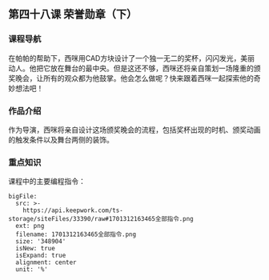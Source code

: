 ## 第四十八课 荣誉勋章（下）
### 课程导航
在帕帕的帮助下，西咪用CAD方块设计了一个独一无二的奖杯，闪闪发光，美丽动人。他把它放在舞台的最中央。但是这还不够，西咪还将亲自策划一场隆重的颁奖晚会，让所有的观众都为他鼓掌。他会怎么做呢？快来跟着西咪一起探索他的奇妙想法吧！


### 作品介绍

作为导演，西咪将亲自设计这场颁奖晚会的流程，包括奖杯出现的时机、颁奖动画的触发条件以及舞台两侧的装饰。
 

 
 
 
### 重点知识
课程中的主要编程指令：
 
 
 
 
 
```@BigFile
bigFile:
  src: >-
    https://api.keepwork.com/ts-storage/siteFiles/33390/raw#1701312163465全部指令.png
  ext: png
  filename: 1701312163465全部指令.png
  size: '348904'
  isNew: true
  isExpand: true
  alignment: center
  unit: '%'

```